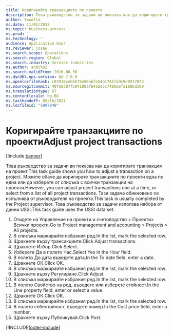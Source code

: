 ```yaml
---
title: Коригирайте транзакциите по проекти
description: Това ръководство за задачи ви показва как да коригирате транзакция на проект.
author: Yowelle
ms.date: 11/01/2017
ms.topic: business-process
ms.prod: ''
ms.technology: ''
audience: Application User
ms.reviewer: josaw
ms.search.scope: Operations
ms.search.region: Global
ms.search.industry: Service industries
ms.author: andchoi
ms.search.validFrom: 2016-06-30
ms.dyn365.ops.version: AX 7.0.0
ms.openlocfilehash: c02816ceb5b75e00abfe54b1741fddc9e0917873
ms.sourcegitcommit: 40f68387f594180af64a5e5c748b6efa188bd300
ms.translationtype: HT
ms.contentlocale: bg-BG
ms.lasthandoff: 05/10/2021
ms.locfileid: "5997048"
---
```

# <a name="adjust-project-transactions"></a><span data-ttu-id="b063e-103">Коригирайте транзакциите по проекти</span><span class="sxs-lookup"><span data-stu-id="b063e-103">Adjust project transactions</span></span>

[!include [banner](../../includes/banner.md)]

<span data-ttu-id="b063e-104">Това ръководство за задачи ви показва как да коригирате транзакция на проект.</span><span class="sxs-lookup"><span data-stu-id="b063e-104">This task guide shows you how to adjust a transaction on a project.</span></span> <span data-ttu-id="b063e-105">Можете обаче да коригирате транзакциите по проекти една по една или да изберете от списъка с всички транзакции на проекти.</span><span class="sxs-lookup"><span data-stu-id="b063e-105">However, you can adjust project transactions one at a time, or select from a list of all project transactions.</span></span> <span data-ttu-id="b063e-106">Тази задача обикновено се изпълнява от ръководителя на проекта.</span><span class="sxs-lookup"><span data-stu-id="b063e-106">This task is usually completed by the Project supervisor.</span></span> <span data-ttu-id="b063e-107">Това ръководство за задачи използва набора от данни USSI.</span><span class="sxs-lookup"><span data-stu-id="b063e-107">This task guide uses the USSI data set.</span></span>

1. <span data-ttu-id="b063e-108">Отидете на Управление на проекти и счетоводство > Проекти> Всички проекти.</span><span class="sxs-lookup"><span data-stu-id="b063e-108">Go to Project management and accounting > Projects > All projects.</span></span> 
2. <span data-ttu-id="b063e-109">В списъка маркирайте избрания ред.</span><span class="sxs-lookup"><span data-stu-id="b063e-109">In the list, mark the selected row.</span></span> 
3. <span data-ttu-id="b063e-110">Щракнете върху трансакциите.</span><span class="sxs-lookup"><span data-stu-id="b063e-110">Click Adjust transactions.</span></span> 
4. <span data-ttu-id="b063e-111">Щракнете Избор.</span><span class="sxs-lookup"><span data-stu-id="b063e-111">Click Select.</span></span> 
5. <span data-ttu-id="b063e-112">Изберете Да в полето Час.</span><span class="sxs-lookup"><span data-stu-id="b063e-112">Select Yes in the Hour field.</span></span> 
6. <span data-ttu-id="b063e-113">В полето До дата въведете дата.</span><span class="sxs-lookup"><span data-stu-id="b063e-113">In the To date field, enter a date.</span></span> 
7. <span data-ttu-id="b063e-114">Щракнете ОК.</span><span class="sxs-lookup"><span data-stu-id="b063e-114">Click OK.</span></span> 
8. <span data-ttu-id="b063e-115">В списъка маркирайте избрания ред.</span><span class="sxs-lookup"><span data-stu-id="b063e-115">In the list, mark the selected row.</span></span> 
9. <span data-ttu-id="b063e-116">Щракнете върху Регулиране.</span><span class="sxs-lookup"><span data-stu-id="b063e-116">Click Adjust.</span></span> 
10. <span data-ttu-id="b063e-117">В списъка маркирайте избрания ред.</span><span class="sxs-lookup"><span data-stu-id="b063e-117">In the list, mark the selected row.</span></span> 
11. <span data-ttu-id="b063e-118">В полето Свойство на ред, въведете или изберете стойност.</span><span class="sxs-lookup"><span data-stu-id="b063e-118">In the Line property field, enter or select a value.</span></span> 
12. <span data-ttu-id="b063e-119">Щракнете ОК.</span><span class="sxs-lookup"><span data-stu-id="b063e-119">Click OK.</span></span> 
13. <span data-ttu-id="b063e-120">В списъка маркирайте избрания ред.</span><span class="sxs-lookup"><span data-stu-id="b063e-120">In the list, mark the selected row.</span></span> 
14. <span data-ttu-id="b063e-121">В полето себестойност, въведете номер.</span><span class="sxs-lookup"><span data-stu-id="b063e-121">In the Cost price field, enter a number.</span></span> 
15. <span data-ttu-id="b063e-122">Щракнете върху Публикувай.</span><span class="sxs-lookup"><span data-stu-id="b063e-122">Click Post.</span></span> 


[!INCLUDE[footer-include](../../includes/footer-banner.md)]